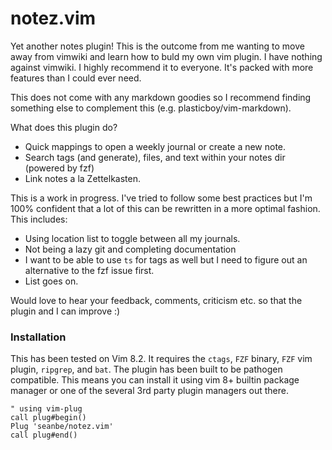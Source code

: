# notez.vim

Yet another notes plugin! This is the outcome from me wanting to move away from vimwiki and learn how to buld my own vim plugin.
I have nothing against vimwiki. I highly recommend it to everyone. It's packed with more features than I could ever need. 

This does not come with any markdown goodies so I recommend finding something else to complement this (e.g. plasticboy/vim-markdown).

What does this plugin do?
* Quick mappings to open a weekly journal or create a new note.
* Search tags (and generate), files, and text within your notes dir (powered by fzf)
* Link notes a la Zettelkasten.

This is a work in progress. I've tried to follow some best practices but I'm 100% confident that a lot of this can be rewritten in a more optimal fashion. This includes:
* Using location list to toggle between all my journals.
* Not being a lazy git and completing documentation
* I want to be able to use `ts` for tags as well but I need to figure out an alternative to the fzf issue first.
* List goes on.

Would love to hear your feedback, comments, criticism etc. so that the plugin and I can improve :) 

### Installation
This has been tested on Vim 8.2. It requires the `ctags`, `FZF` binary, `FZF` vim plugin, `ripgrep`, and `bat`.
The plugin has been built to be pathogen compatible. This means you can install it using vim 8+ builtin package manager or one
of the several 3rd party plugin managers out there.

```vim
" using vim-plug
call plug#begin()
Plug 'seanbe/notez.vim'
call plug#end()
```
